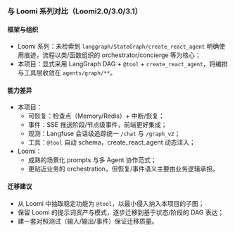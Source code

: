 ### 与 Loomi 系列对比（Loomi2.0/3.0/3.1）

#### 框架与组织
- Loomi 系列：未检索到 `langgraph/StateGraph/create_react_agent` 明确使用痕迹，流程以类/函数组织的 orchestrator/concierge 等为核心；
- 本项目：显式采用 LangGraph DAG + `@tool` + `create_react_agent`，将编排与工具层收敛在 `agents/graph/**`。

#### 能力差异
- 本项目：
  - 可恢复：检查点（Memory/Redis）+ 中断/恢复；
  - 事件：SSE 推送阶段/节点级事件，前端更好集成；
  - 观测：Langfuse 会话级追踪统一 `/chat` 与 `/graph_v2`；
  - 工具：`@tool` 自动 schema，create_react_agent 动态注入；
- Loomi：
  - 成熟的场景化 prompts 与多 Agent 协作范式；
  - 更贴近业务的 orchestration，但恢复/事件语义主要由业务逻辑承担。

#### 迁移建议
- 从 Loomi 中抽取稳定功能为 `@tool`，以最小侵入纳入本项目的子图；
- 保留 Loomi 的提示词资产与模式，逐步迁移到基于状态/阶段的 DAG 表达；
- 建一套对照测试（输入/输出/事件）保证迁移质量。


